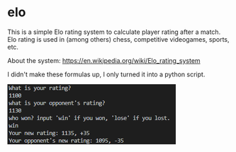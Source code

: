 # elo
This is a simple Elo rating system to calculate player rating after a match. Elo rating is used in (among others) chess, competitive videogames, sports, etc. 

About the system: https://en.wikipedia.org/wiki/Elo_rating_system

I didn't make these formulas up, I only turned it into a python script.

![demo image](demo.png)